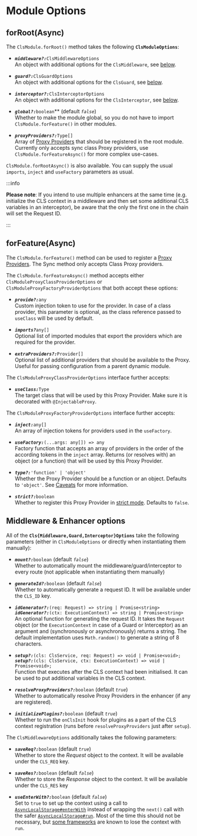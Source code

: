 # Module Options

## forRoot(Async)

The `ClsModule.forRoot()` method takes the following **`ClsModuleOptions`**:

-   **_`middleware?:`_**`ClsMiddlewareOptions`  
    An object with additional options for the `ClsMiddleware`, see [below](#middleware--enhancer-options).

-   **_`guard?:`_**`ClsGuardOptions`  
    An object with additional options for the `ClsGuard`, see [below](#middleware--enhancer-options).

-   **_`interceptor?:`_**`ClsInterceptorOptions`  
    An object with additional options for the `ClsInterceptor`, see [below](#middleware--enhancer-options).

-   **_`global?:`_**`boolean`\*\* (default _`false`_)  
    Whether to make the module global, so you do not have to import `ClsModule.forFeature()` in other modules.

-   **_`proxyProviders?:`_**`Type[]`  
    Array of [Proxy Providers](../03_features-and-use-cases/06_proxy-providers.md) that should be registered in the root module. Currently only accepts sync class Proxy providers, use `ClsModule.forFeatureAsync()` for more complex use-cases.

`ClsModule.forRootAsync()` is also available. You can supply the usual `imports`, `inject` and `useFactory` parameters as usual.

:::info

**Please note**: If you intend to use multiple enhancers at the same time (e.g. initialize the CLS context in a middleware and then set some additional CLS variables in an interceptor), be aware that the only the first one in the chain will set the Request ID.

:::

## forFeature(Async)

The `ClsModule.forFeature()` method can be used to register a [Proxy Providers](../03_features-and-use-cases/06_proxy-providers.md). The Sync method only accepts Class Proxy providers.

The `ClsModule.forFeatureAsync()` method accepts either `ClsModuleProxyClassProviderOptions` or `ClsModuleProxyFactoryProviderOptions` that both accept these options:

-   **_`provide?:`_**`any`  
    Custom injection token to use for the provider. In case of a class provider, this parameter is optional, as the class reference passed to `useClass` will be used by default.

-   **_`imports?`_**`any[]`  
    Optional list of imported modules that export the providers which are required for the provider.

-   **_`extraProviders?:`_**`Provider[]`  
    Optional list of additional providers that should be available to the Proxy. Useful for passing configuration from a parent dynamic module.

The `ClsModuleProxyClassProviderOptions` interface further accepts:

-   **_`useClass:`_**`Type`  
    The target class that will be used by this Proxy Provider. Make sure it is decorated with `@InjectableProxy`.

The `ClsModuleProxyFactoryProviderOptions` interface further accepts:

-   **_`inject:`_**`any[]`  
    An array of injection tokens for providers used in the `useFactory`.

-   **_`useFactory:`_**`(...args: any[]) => any`  
    Factory function that accepts an array of providers in the order of the according tokens in the `inject` array. Returns (or resolves with) an object (or a function) that will be used by this Proxy Provider.

-   **_`type?:`_**`'function' | 'object'`  
     Whether the Proxy Provider should be a function or an object. Defaults to `'object'`. See [Caveats](../03_features-and-use-cases/06_proxy-providers.md#caveats) for more information.

-   **_`strict?:`_**`boolean`  
     Whether to register this Proxy Provider in [strict mode](../03_features-and-use-cases/06_proxy-providers.md#strict-proxy-providers). Defaults to `false`.

## Middleware & Enhancer options

All of the **`Cls{Middleware,Guard,Interceptor}Options`** take the following parameters (either in `ClsModuleOptions` or directly when instantiating them manually):

-   **_`mount?:`_**`boolean` (default _`false`_)  
    Whether to automatically mount the middleware/guard/interceptor to every route (not applicable when instantiating them manually)

-   **_`generateId?:`_**`boolean` (default _`false`_)  
    Whether to automatically generate a request ID. It will be available under the `CLS_ID` key.

-   **_`idGenerator?:`_**`(req: Request) => string | Promise<string>`  
    **_`idGenerator?:`_**`(ctx: ExecutionContext) => string | Promise<string>`  
    An optional function for generating the request ID. It takes the `Request` object (or the `ExecutionContext` in case of a Guard or Interceptor) as an argument and (synchronously or asynchronously) returns a string. The default implementation uses `Math.random()` to generate a string of 8 characters.

-   **_`setup?:`_**`(cls: ClsService, req: Request) => void | Promise<void>;`  
    **_`setup?:`_**`(cls: ClsService, ctx: ExecutionContext) => void | Promise<void>;`  
    Function that executes after the CLS context had been initialised. It can be used to put additional variables in the CLS context.

-   **_`resolveProxyProviders?:`_**`boolean` (default _`true`_)  
    Whether to automatically resolve Proxy Providers in the enhancer (if any are registered).

-   **_`initializePlugins?:`_**`boolean` (default _`true`_)  
    Whether to run the `onClsInit` hook for plugins as a part of the CLS context registration (runs before `resolveProxyProviders` just after `setup`).

The `ClsMiddlewareOptions` additionally takes the following parameters:

-   **_`saveReq?:`_**`boolean` (default _`true`_)  
     Whether to store the _Request_ object to the context. It will be available under the `CLS_REQ` key.

-   **_`saveRes?:`_**`boolean` (default _`false`_)  
    Whether to store the _Response_ object to the context. It will be available under the `CLS_RES` key

-   **_`useEnterWith?:`_**`boolean` (default _`false`_)  
    Set to `true` to set up the context using a call to [`AsyncLocalStorage#enterWith`](https://nodejs.org/api/async_context.html#async_context_asynclocalstorage_enterwith_store) instead of wrapping the `next()` call with the safer [`AsyncLocalStorage#run`](https://nodejs.org/api/async_context.html#async_context_asynclocalstorage_run_store_callback_args). Most of the time this should not be necessary, but [some frameworks](#graphql) are known to lose the context with `run`.

